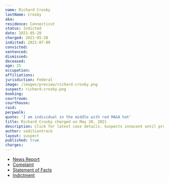 ```yaml
---
name: Richard Crosby
lastName: Crosby
aka:
residence: Connecticut
status: Indicted
date: 2021-05-28
charged: 2021-05-28
indicted: 2021-07-09
convicted:
sentenced:
dismissed:
deceased:
age: 25
occupation:
affiliations:
jurisdiction: Federal
image: /images/preview/richard-crosby.png
suspect: richard-crosby.png
booking:
courtroom:
courthouse:
raid:
perpwalk:
quote: 'I am individual in the middle with red MAGA hat'
title: Richard Crosby charged on May 28, 2021
description: Click for latest case details. Suspects innocent until proven guilty.
author: seditiontrack
layout: suspect
published: true
charges:
---
```


- [News Report](https://www.courant.com/news/connecticut/hc-news-crosby-capitol-riot-20210603-20210603-5alcjgmuafddvavo667mmm4epe-story.html)
- [Complaint](https://www.justice.gov/usao-dc/case-multi-defendant/file/1401781/download)
- [Statement of Facts](https://www.justice.gov/usao-dc/case-multi-defendant/file/1401786/download)
- [Indictment](https://www.justice.gov/usao-dc/case-multi-defendant/file/1412501/download)
